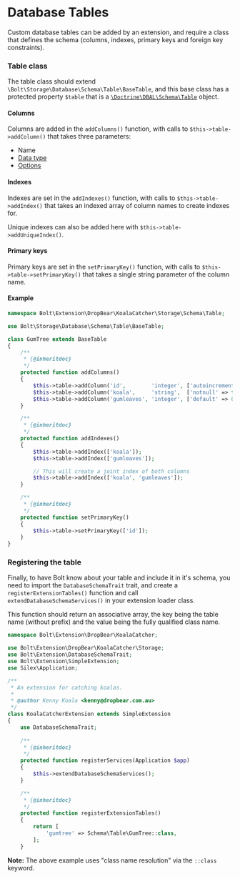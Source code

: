 Database Tables
===============

Custom database tables can be added by an extension, and require a class that 
defines the schema (columns, indexes, primary keys and foreign key constraints).


### Table class

The table class should extend `\Bolt\Storage\Database\Schema\Table\BaseTable`, 
and this base class has a protected property `$table` that is a 
[`\Doctrine\DBAL\Schema\Table`](http://www.doctrine-project.org/api/dbal/2.5/class-Doctrine.DBAL.Schema.Table.html) object.


#### Columns

Columns are added in the `addColumns()` function, with calls to 
`$this->table->addColumn()` that takes three parameters:

  * Name
  * [Data type](http://docs.doctrine-project.org/projects/doctrine-dbal/en/latest/reference/types.html)
  * [Options](http://docs.doctrine-project.org/projects/doctrine-dbal/en/latest/reference/schema-representation.html#column)


#### Indexes

Indexes are set in the `addIndexes()` function, with calls to 
`$this->table->addIndex()` that takes an indexed array of column names to create 
indexes for.

Unique indexes can also be added here with `$this->table->addUniqueIndex()`.


#### Primary keys

Primary keys are set in the `setPrimaryKey()` function, with calls to 
`$this->table->setPrimaryKey()` that takes a single string parameter of the 
column name.


#### Example

```php
namespace Bolt\Extension\DropBear\KoalaCatcher\Storage\Schema\Table;

use Bolt\Storage\Database\Schema\Table\BaseTable;

class GumTree extends BaseTable
{
    /**
     * {@inheritdoc}
     */
    protected function addColumns()
    {
        $this->table->addColumn('id',        'integer', ['autoincrement' => true]);
        $this->table->addColumn('koala',     'string',  ['notnull' => false]);
        $this->table->addColumn('gumleaves', 'integer', ['default' => 0]);
    }

    /**
     * {@inheritdoc}
     */
    protected function addIndexes()
    {
        $this->table->addIndex(['koala']);
        $this->table->addIndex(['gumleaves']);

        // This will create a joint index of both columns
        $this->table->addIndex(['koala', 'gumleaves']);
    }

    /**
     * {@inheritdoc}
     */
    protected function setPrimaryKey()
    {
        $this->table->setPrimaryKey(['id']);
    }
}
```

### Registering the table

Finally, to have Bolt know about your table and include it in it's schema, you 
need to import the `DatabaseSchemaTrait` trait, and create a `registerExtensionTables()` 
function and call `extendDatabaseSchemaServices()` in your extension loader class.

This function should return an associative array, the key being the table name 
(without prefix) and the value being the fully qualified class name.

```php
namespace Bolt\Extension\DropBear\KoalaCatcher;

use Bolt\Extension\DropBear\KoalaCatcher\Storage;
use Bolt\Extension\DatabaseSchemaTrait;
use Bolt\Extension\SimpleExtension;
use Silex\Application;

/**
 * An extension for catching koalas.
 *
 * @author Kenny Koala <kenny@dropbear.com.au>
 */
class KoalaCatcherExtension extends SimpleExtension
{
    use DatabaseSchemaTrait;
    
    /**
     * {@inheritdoc}
     */
    protected function registerServices(Application $app)
    {
        $this->extendDatabaseSchemaServices();
    }

    /**
     * {@inheritdoc}
     */
    protected function registerExtensionTables()
    {
        return [
            'gumtree' => Schema\Table\GumTree::class,
        ];
    }
```

**Note:** The above example uses "class name resolution" via the `::class` keyword.

